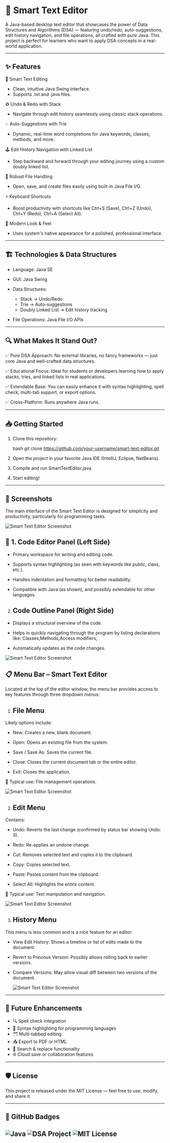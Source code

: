 # 📄 Smart Text Editor

A Java-based desktop text editor that showcases the power of Data Structures and Algorithms (DSA) — featuring undo/redo, auto-suggestions, edit history navigation, and file operations, all crafted with pure Java. This project is perfect for learners who want to apply DSA concepts in a real-world application.

---

## ✨ Features

🚀 Smart Text Editing

* Clean, intuitive Java Swing interface.
* Supports .txt and .java files.

♻ Undo & Redo with Stack

* Navigate through edit history seamlessly using classic stack operations.

💡 Auto-Suggestions with Trie

* Dynamic, real-time word completions for Java keywords, classes, methods, and more.

🕹 Edit History Navigation with Linked List

* Step backward and forward through your editing journey using a custom doubly linked list.

💾 Robust File Handling

* Open, save, and create files easily using built-in Java File I/O.

⚡ Keyboard Shortcuts

* Boost productivity with shortcuts like Ctrl+S (Save), Ctrl+Z (Undo), Ctrl+Y (Redo), Ctrl+A (Select All).

🎨 Modern Look & Feel

* Uses system's native appearance for a polished, professional interface.

---

## 🏗 Technologies & Data Structures

* Language: Java SE
* GUI: Java Swing
* Data Structures:

  * Stack → Undo/Redo
  * Trie → Auto-suggestions
  * Doubly Linked List → Edit history tracking
* File Operations: Java File I/O APIs

---

## 🔍 What Makes It Stand Out?

✅ Pure DSA Approach: No external libraries, no fancy frameworks — just core Java and well-crafted data structures.

✅ Educational Focus: Ideal for students or developers learning how to apply stacks, tries, and linked lists in real applications.

✅ Extendable Base: You can easily enhance it with syntax highlighting, spell check, multi-tab support, or export options.

✅ Cross-Platform: Runs anywhere Java runs.

---

## 📥 Getting Started

1. Clone this repository:

   bash
   git clone https://github.com/your-username/smart-text-editor.git
   

2. Open the project in your favorite Java IDE (IntelliJ, Eclipse, NetBeans).

3. Compile and run SmartTextEditor.java.

4. Start editing!

---

## 📸 Screenshots

The main interface of the Smart Text Editor is designed for simplicity and productivity, particularly for programming tasks.

![Smart Text Editor Screenshot](Mainpage.png)

🧾 1. Code Editor Panel (Left Side)
   --
* Primary workspace for writing and editing code.

* Supports syntax highlighting (as seen with keywords like public, class, etc.).

* Handles indentation and formatting for better readability.

* Compatible with Java (as shown), and possibly extendable for other languages.

2. Code Outline Panel (Right Side)
   --
* Displays a structural overview of the code.

* Helps in quickly navigating through the program by listing declarations like:
  Classes,Methods,Access modifiers,

* Automatically updates as the code changes.

![Smart Text Editor Screenshot](Rightpage.png)

📋 Menu Bar – Smart Text Editor
---
Located at the top of the editor window, the menu bar provides access to key features through three dropdown menus:

1. File Menu
   --
 Likely options include:

* New: Creates a new, blank document.

* Open: Opens an existing file from the system.

* Save / Save As: Saves the current file.

* Close: Closes the current document tab or the entire editor.

* Exit: Closes the application.

🧠 Typical use: File management operations.

![Smart Text Editor Screenshot](Filepage.png)

2. Edit Menu
   --
Contains:

* Undo: Reverts the last change (confirmed by status bar showing Undo: 3).

* Redo: Re-applies an undone change.

* Cut: Removes selected text and copies it to the clipboard.

* Copy: Copies selected text.

* Paste: Pastes content from the clipboard.

* Select All: Highlights the entire content.

🧠 Typical use: Text manipulation and navigation.

![Smart Text Editor Screenshot](Editpage.png)

3. History Menu
   --
 This menu is less common and is a nice feature for an editor:

* View Edit History: Shows a timeline or list of edits made to the document.

* Revert to Previous Version: Possibly allows rolling back to earlier versions.

* Compare Versions: May allow visual diff between two versions of the document.

  ![Smart Text Editor Screenshot](History.png)

---

## 🌱 Future Enhancements

* 🔍 Spell check integration
* 🎨 Syntax highlighting for programming languages
* 🗂 Multi-tabbed editing
* 📤 Export to PDF or HTML
* 🔄 Search & replace functionality
* 🌐 Cloud save or collaboration features

---

## 🛡 License

This project is released under the MIT License — feel free to use, modify, and share it.

---

## 🚀 GitHub Badges

![Java](https://img.shields.io/badge/Java-ED8B00?style=for-the-badge\&logo=java\&logoColor=white)
![DSA Project](https://img.shields.io/badge/DSA-Project-blue?style=for-the-badge)
![MIT License](https://img.shields.io/badge/License-MIT-green?style=for-the-badge)
---
